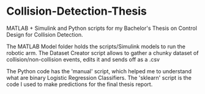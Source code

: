 # Collision-Detection-Thesis
MATLAB + Simulink and Python scripts for my Bachelor's Thesis on Control Design for Collision Detection.

The MATLAB Model folder holds the scripts/Simulink models to run the robotic arm. The Dataset Creator script allows to gather a chunky dataset of collision/non-collision events, edits it and sends off as a .csv

The Python code has the 'manual' script, which helped me to understand what are binary Logistic Regression Classifiers. The 'sklearn' script is the code I used to make predictions for the final thesis report.

